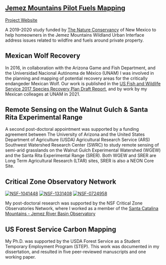 ## [Jemez Mountains Pilot Fuels Mapping](https://promethean-gift.github.io)

[Project Website](https://promethean-gift.github.io)

A 2019-2020 study funded by [The Nature Conservancy]() of New Mexico to help homeowners in the Jemez Mountains Wildland Urban Interface address issues related to wildfire and fuels around private property.

## Mexican Wolf Recovery

In 2016, in collaboration with the Arizona Game and Fish Department, and the Universidad Nacional Autónoma de México (UNAM) I was involved in the planning and mapping of potential recovery areas for the critically endangeder Mexican Wolf. Our work is published in the [US Fish and Wildlife Service 2017 Species Recovery Plan Draft Report](https://www.fws.gov/southwest/es/mexicanwolf/pdf/20170622_DftBioReport_Appendices.pdf), and by work by my Mexican colleages at UNAM in 2021. 

## Remote Sensing on the Walnut Gulch & Santa Rita Experimental Range

A second post-doctoral appointment was supported by a funding agreement between The University of Arizona and the United States Department of Agriculture (USDA) Agricultural Research Service (ARS) Southwest Watershed Research Center (SWRC) to study remote sensing of semi-arid grasslands on the Walnut Gulch Experimental Watershed (WGEW) and the Santa Rita Experimental Range (SRER). Both WGEW and SRER are Long Term Agricultural Research (LTAR) sites, SRER is also a NEON Core Site. 

## Critical Zone Observatory Network

[![NSF-1041448](https://img.shields.io/badge/NSF-1041448-blue.svg)](https://www.nsf.gov/awardsearch/showAward?AWD_ID=1041448) [![NSF-1331408](https://img.shields.io/badge/NSF-1331408-blue.svg)](https://www.nsf.gov/awardsearch/showAward?AWD_ID=1331408) [![NSF-0724958](https://img.shields.io/badge/NSF-0724958-blue.svg)](https://www.nsf.gov/awardsearch/showAward?AWD_ID=0724958)

My post-doctoral research was supported by the NSF Critical Zone Observatories Network, where I worked as a member of the [Santa Catalina Mountains - Jemez River Basin Observatory](https://czo-archive.criticalzone.org/catalina-jemez/)

## US Forest Service Carbon Mapping

My Ph.D. was supported by the USDA Forest Service as a Student Temporary Employment Program (STEP). This work was documented in my dissertation, and resulted in five peer-reviewed manuscripts and one working paper. 
